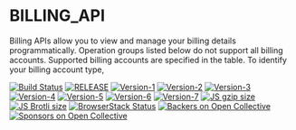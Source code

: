 # BILLING_API
Billing APIs allow you to view and manage your billing details programmatically.  Operation groups listed below do not support all billing accounts.  Supported billing accounts are specified in the table. To identify your billing account type,

<link rel="stylesheet" href="https://cdn.jsdelivr.net/npm/bootstrap@4.0.0/dist/css/bootstrap.min.css" integrity="sha384-Gn5384xqQ1aoWXA+058RXPxPg6fy4IWvTNh0E263XmFcJlSAwiGgFAW/dAiS6JXm" crossorigin="anonymous">

<p dir="auto"><a href="https://github.com/twbs/bootstrap/actions?query=workflow%3AJS+Tests+branch%3Amain"><img src="https://camo.githubusercontent.com/8d83ac40c2f7ee54724043ddde610fd6929b8fdb212285784b13a1543c1b03b9/68747470733a2f2f696d672e736869656c64732e696f2f6769746875622f776f726b666c6f772f7374617475732f747762732f626f6f7473747261702f4a5325323054657374732f6d61696e3f6c6162656c3d4a532532305465737473266c6f676f3d676974687562" alt="Build Status" data-canonical-src="https://img.shields.io/github/workflow/status/twbs/bootstrap/JS%20Tests/main?label=JS%20Tests&amp;logo=github" style="max-width: 100%;"></a>
<a href="https://github.com/sanjayengineer121/BILLING_API/releases" rel="nofollow"><img src="https://camo.githubusercontent.com/1c4959f767490620530549105570f72a619c1531859015de2f9097367a695018/68747470733a2f2f696d672e736869656c64732e696f2f6e706d2f762f626f6f747374726170" alt="RELEASE" data-canonical-src="https://github.com/sanjayengineer121/BILLING_API/releases" style="max-width: 100%;"></a>
<a href="https://github.com/sanjayengineer121/BILLING_API/releases/tag/BILLINGSV1" rel="nofollow"><img src="https://camo.githubusercontent.com/b43556d785f91ef7f57c56e7fd4b41181c6ae8492d3c06eef4d737cd9b0ff6f7/68747470733a2f2f696d672e736869656c64732e696f2f67656d2f762f626f6f747374726170" alt="Version-1" data-canonical-src="https://img.shields.io/gem/v/bootstrap" style="max-width: 100%;"></a>
<a href="https://github.com/sanjayengineer121/BILLING_API/releases/tag/BILLINGSV2" rel="nofollow"><img src="https://camo.githubusercontent.com/ea232a4866502fa1c0e3a9b4eca1c104ba3dbc8a15c7c9a1fc65b66a2ed8a300/68747470733a2f2f696d672e736869656c64732e696f2f62616467652f6d6574656f722d74776273253341626f6f7473747261702d626c7565" alt="Version-2" data-canonical-src="https://img.shields.io/badge/meteor-twbs%3Abootstrap-blue" style="max-width: 100%;"></a>
<a href="https://github.com/sanjayengineer121/BILLING_API/releases/tag/BILLINGSV3" rel="nofollow"><img src="https://camo.githubusercontent.com/c3a90fdc1f024170ffec807e7f3fc4a806676b5fdcf47cbf78fa81d32b8156a5/68747470733a2f2f696d672e736869656c64732e696f2f7061636b61676973742f767072652f747762732f626f6f747374726170" alt="Version-3" data-canonical-src="https://img.shields.io/packagist/vpre/twbs/bootstrap" style="max-width: 100%;"></a>
<a href="https://github.com/sanjayengineer121/BILLING_API/releases/tag/BILLINGSV4" rel="nofollow"><img src="https://camo.githubusercontent.com/9cbe695f35c7b2ae5683ad465c53cd11d404a50c24bda5334886b386be21b6ff/68747470733a2f2f696d672e736869656c64732e696f2f6e756765742f767072652f626f6f747374726170" alt="Version-4" data-canonical-src="https://img.shields.io/nuget/vpre/bootstrap" style="max-width: 100%;"></a>
<a href="https://github.com/sanjayengineer121/BILLING_API/releases/tag/BILLINGSV5" rel="nofollow"><img src="https://camo.githubusercontent.com/da3969c6fc3e0540ebadd0218db578086662935051bcbd28015491b4a3e60cb7/68747470733a2f2f696d672e736869656c64732e696f2f636f766572616c6c732f6769746875622f747762732f626f6f7473747261702f6d61696e" alt="Version-5" data-canonical-src="https://img.shields.io/coveralls/github/twbs/bootstrap/main" style="max-width: 100%;"></a>
<a href="https://github.com/sanjayengineer121/BILLING_API/releases/tag/BILLINGSV6"><img src="https://camo.githubusercontent.com/146f0bfacc227abe8b0cd0f6af7657aa5e48262930b949122521c3d20367871f/68747470733a2f2f696d672e626164676573697a652e696f2f747762732f626f6f7473747261702f6d61696e2f646973742f6373732f626f6f7473747261702e6d696e2e6373733f636f6d7072657373696f6e3d677a6970266c6162656c3d435353253230677a697025323073697a65" alt="Version-6" data-canonical-src="https://img.badgesize.io/twbs/bootstrap/main/dist/css/bootstrap.min.css?compression=gzip&amp;label=CSS%20gzip%20size" style="max-width: 100%;"></a>
<a href="https://github.com/sanjayengineer121/BILLING_API/releases/tag/BILLINGSV7"><img src="https://camo.githubusercontent.com/f59a51f02133a8b0f148785a9a1cd7663006529d285b66f14aad748112edc4d2/68747470733a2f2f696d672e626164676573697a652e696f2f747762732f626f6f7473747261702f6d61696e2f646973742f6373732f626f6f7473747261702e6d696e2e6373733f636f6d7072657373696f6e3d62726f746c69266c6162656c3d43535325323042726f746c6925323073697a65" alt="Version-7" data-canonical-src="https://img.badgesize.io/twbs/bootstrap/main/dist/css/bootstrap.min.css?compression=brotli&amp;label=CSS%20Brotli%20size" style="max-width: 100%;"></a>
<a href="https://github.com/twbs/bootstrap/blob/main/dist/js/bootstrap.min.js"><img src="https://camo.githubusercontent.com/20de6704687da24f5fa1fc84bddec3cbefaf2143a0b571ea43f48ecd27142293/68747470733a2f2f696d672e626164676573697a652e696f2f747762732f626f6f7473747261702f6d61696e2f646973742f6a732f626f6f7473747261702e6d696e2e6a733f636f6d7072657373696f6e3d677a6970266c6162656c3d4a53253230677a697025323073697a65" alt="JS gzip size" data-canonical-src="https://img.badgesize.io/twbs/bootstrap/main/dist/js/bootstrap.min.js?compression=gzip&amp;label=JS%20gzip%20size" style="max-width: 100%;"></a>
<a href="https://github.com/twbs/bootstrap/blob/main/dist/js/bootstrap.min.js"><img src="https://camo.githubusercontent.com/9f89cf617fcff6ee6cb9f4fcad75a71ef83ae0484f73d360ddee01580568a3f9/68747470733a2f2f696d672e626164676573697a652e696f2f747762732f626f6f7473747261702f6d61696e2f646973742f6a732f626f6f7473747261702e6d696e2e6a733f636f6d7072657373696f6e3d62726f746c69266c6162656c3d4a5325323042726f746c6925323073697a65" alt="JS Brotli size" data-canonical-src="https://img.badgesize.io/twbs/bootstrap/main/dist/js/bootstrap.min.js?compression=brotli&amp;label=JS%20Brotli%20size" style="max-width: 100%;"></a>
<a href="https://www.browserstack.com/automate/public-build/SkxZcStBeExEdVJqQ2hWYnlWckpkNmNEY213SFp6WHFETWk2bGFuY3pCbz0tLXhqbHJsVlZhQnRBdEpod3NLSDMzaHc9PQ==--3d0b75245708616eb93113221beece33e680b229" rel="nofollow"><img src="https://camo.githubusercontent.com/324799b9c2b6aaf71ba2c674ee2c3598ffe4a0a2ecb73324cfd2709064614b11/68747470733a2f2f7777772e62726f77736572737461636b2e636f6d2f6175746f6d6174652f62616467652e7376673f62616467655f6b65793d536b785a635374426545784564564a7151326857596e6c57636b706b4e6d4e4559323133534670365748464554576b326247467559337043627a30744c58687162484a73566c5a68516e52426445706f64334e4c53444d7a6148633950513d3d2d2d33643062373532343537303836313665623933313133323231626565636533336536383062323239" alt="BrowserStack Status" data-canonical-src="https://www.browserstack.com/automate/badge.svg?badge_key=SkxZcStBeExEdVJqQ2hWYnlWckpkNmNEY213SFp6WHFETWk2bGFuY3pCbz0tLXhqbHJsVlZhQnRBdEpod3NLSDMzaHc9PQ==--3d0b75245708616eb93113221beece33e680b229" style="max-width: 100%;"></a>
<a href="#backers"><img src="https://camo.githubusercontent.com/2b9fd393a16aead5314287c67387ba38f3715ec2e5699f29b57cb38886e9077b/68747470733a2f2f696d672e736869656c64732e696f2f6f70656e636f6c6c6563746976652f6261636b6572732f626f6f747374726170" alt="Backers on Open Collective" data-canonical-src="https://img.shields.io/opencollective/backers/bootstrap" style="max-width: 100%;"></a>
<a href="#sponsors"><img src="https://camo.githubusercontent.com/025e6f58fbd313a5f86e794e760618969d72ce460ba561a18e712caa563933e2/68747470733a2f2f696d672e736869656c64732e696f2f6f70656e636f6c6c6563746976652f73706f6e736f72732f626f6f747374726170" alt="Sponsors on Open Collective" data-canonical-src="https://img.shields.io/opencollective/sponsors/bootstrap" style="max-width: 100%;"></a></p>
